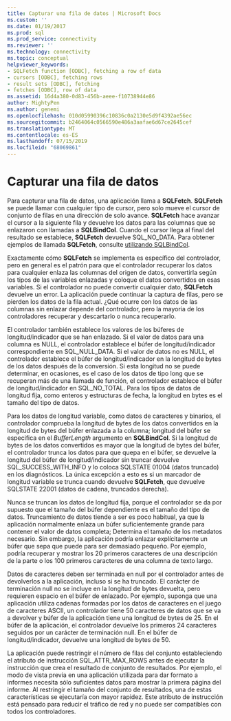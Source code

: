 ```yaml
---
title: Capturar una fila de datos | Microsoft Docs
ms.custom: ''
ms.date: 01/19/2017
ms.prod: sql
ms.prod_service: connectivity
ms.reviewer: ''
ms.technology: connectivity
ms.topic: conceptual
helpviewer_keywords:
- SQLFetch function [ODBC], fetching a row of data
- cursors [ODBC], fetching rows
- result sets [ODBC], fetching
- fetches [ODBC], row of data
ms.assetid: 16d4a380-0d83-456b-aeee-f10738944e86
author: MightyPen
ms.author: genemi
ms.openlocfilehash: 010d05990396c10836c0a2130e5d9f4392ae56ec
ms.sourcegitcommit: b2464064c0566590e486a3aafae6d67ce2645cef
ms.translationtype: MT
ms.contentlocale: es-ES
ms.lasthandoff: 07/15/2019
ms.locfileid: "68069861"
---
```

# <a name="fetching-a-row-of-data"></a>Capturar una fila de datos
Para capturar una fila de datos, una aplicación llama a **SQLFetch**. **SQLFetch** se puede llamar con cualquier tipo de cursor, pero solo mueve el cursor de conjunto de filas en una dirección de solo avance. **SQLFetch** hace avanzar el cursor a la siguiente fila y devuelve los datos para las columnas que se enlazaron con llamadas a **SQLBindCol**. Cuando el cursor llega al final del resultado se establece, **SQLFetch** devuelve SQL_NO_DATA. Para obtener ejemplos de llamada **SQLFetch**, consulte [utilizando SQLBindCol](../../../odbc/reference/develop-app/using-sqlbindcol.md).  
  
 Exactamente cómo **SQLFetch** se implementa es específico del controlador, pero en general es el patrón para que el controlador recuperar los datos para cualquier enlaza las columnas del origen de datos, convertirla según los tipos de las variables enlazadas y coloque el datos convertidos en esas variables. Si el controlador no puede convertir cualquier dato, **SQLFetch** devuelve un error. La aplicación puede continuar la captura de filas, pero se pierden los datos de la fila actual. ¿Qué ocurre con los datos de las columnas sin enlazar depende del controlador, pero la mayoría de los controladores recuperar y descartarlo o nunca recuperarlo.  
  
 El controlador también establece los valores de los búferes de longitud/indicador que se han enlazado. Si el valor de datos para una columna es NULL, el controlador establece el búfer de longitud/indicador correspondiente en SQL_NULL_DATA. Si el valor de datos no es NULL, el controlador establece el búfer de longitud/indicador en la longitud de bytes de los datos después de la conversión. Si esta longitud no se puede determinar, en ocasiones, es el caso de los datos de tipo long que se recuperan más de una llamada de función, el controlador establece el búfer de longitud/indicador en SQL_NO_TOTAL. Para los tipos de datos de longitud fija, como enteros y estructuras de fecha, la longitud en bytes es el tamaño del tipo de datos.  
  
 Para los datos de longitud variable, como datos de caracteres y binarios, el controlador comprueba la longitud de bytes de los datos convertidos en la longitud de bytes del búfer enlazada a la columna; longitud del búfer se especifica en el *BufferLength* argumento en **SQLBindCol**. Si la longitud de bytes de los datos convertidos es mayor que la longitud de bytes del búfer, el controlador trunca los datos para que quepa en el búfer, se devuelve la longitud del búfer de longitud/indicador sin truncar devuelve SQL_SUCCESS_WITH_INFO y lo coloca SQLSTATE 01004 (datos truncado) en los diagnósticos. La única excepción a esto es si un marcador de longitud variable se trunca cuando devuelve **SQLFetch**, que devuelve SQLSTATE 22001 (datos de cadena, truncados derecha).  
  
 Nunca se truncan los datos de longitud fija, porque el controlador se da por supuesto que el tamaño del búfer dependiente es el tamaño del tipo de datos. Truncamiento de datos tiende a ser es poco habitual, ya que la aplicación normalmente enlaza un búfer suficientemente grande para contener el valor de datos completa; Determina el tamaño de los metadatos necesario. Sin embargo, la aplicación podría enlazar explícitamente un búfer que sepa que puede para ser demasiado pequeño. Por ejemplo, podría recuperar y mostrar los 20 primeros caracteres de una descripción de la parte o los 100 primeros caracteres de una columna de texto largo.  
  
 Datos de caracteres deben ser terminada en null por el controlador antes de devolverlos a la aplicación, incluso si se ha truncado. El carácter de terminación null no se incluye en la longitud de bytes devuelta, pero requieren espacio en el búfer de enlazado. Por ejemplo, suponga que una aplicación utiliza cadenas formadas por los datos de caracteres en el juego de caracteres ASCII, un controlador tiene 50 caracteres de datos que se va a devolver y búfer de la aplicación tiene una longitud de bytes de 25. En el búfer de la aplicación, el controlador devuelve los primeros 24 caracteres seguidos por un carácter de terminación null. En el búfer de longitud/indicador, devuelve una longitud de bytes de 50.  
  
 La aplicación puede restringir el número de filas del conjunto estableciendo el atributo de instrucción SQL_ATTR_MAX_ROWS antes de ejecutar la instrucción que crea el resultado de conjunto de resultados. Por ejemplo, el modo de vista previa en una aplicación utilizada para dar formato a informes necesita sólo suficientes datos para mostrar la primera página del informe. Al restringir el tamaño del conjunto de resultados, una de estas características se ejecutaría con mayor rapidez. Este atributo de instrucción está pensado para reducir el tráfico de red y no puede ser compatibles con todos los controladores.
